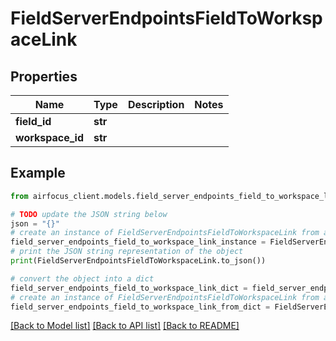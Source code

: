 # FieldServerEndpointsFieldToWorkspaceLink


## Properties

Name | Type | Description | Notes
------------ | ------------- | ------------- | -------------
**field_id** | **str** |  | 
**workspace_id** | **str** |  | 

## Example

```python
from airfocus_client.models.field_server_endpoints_field_to_workspace_link import FieldServerEndpointsFieldToWorkspaceLink

# TODO update the JSON string below
json = "{}"
# create an instance of FieldServerEndpointsFieldToWorkspaceLink from a JSON string
field_server_endpoints_field_to_workspace_link_instance = FieldServerEndpointsFieldToWorkspaceLink.from_json(json)
# print the JSON string representation of the object
print(FieldServerEndpointsFieldToWorkspaceLink.to_json())

# convert the object into a dict
field_server_endpoints_field_to_workspace_link_dict = field_server_endpoints_field_to_workspace_link_instance.to_dict()
# create an instance of FieldServerEndpointsFieldToWorkspaceLink from a dict
field_server_endpoints_field_to_workspace_link_from_dict = FieldServerEndpointsFieldToWorkspaceLink.from_dict(field_server_endpoints_field_to_workspace_link_dict)
```
[[Back to Model list]](../README.md#documentation-for-models) [[Back to API list]](../README.md#documentation-for-api-endpoints) [[Back to README]](../README.md)


